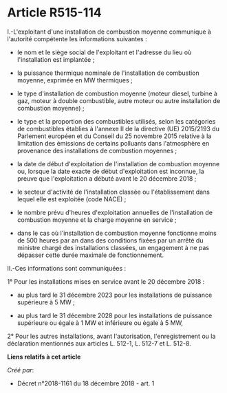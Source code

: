 # Article R515-114

I.-L'exploitant d'une installation de combustion moyenne communique à l'autorité compétente les informations suivantes :

- le nom et le siège social de l'exploitant et l'adresse du lieu où l'installation est implantée ;

- la puissance thermique nominale de l'installation de combustion moyenne, exprimée en MW thermiques ;

- le type d'installation de combustion moyenne (moteur diesel, turbine à gaz, moteur à double combustible, autre moteur ou
autre installation de combustion moyenne) ;

- le type et la proportion des combustibles utilisés, selon les catégories de combustibles établies à l'annexe II de la
directive (UE) 2015/2193 du Parlement européen et du Conseil du 25 novembre 2015 relative à la limitation des émissions de
certains polluants dans l'atmosphère en provenance des installations de combustion moyennes ;

- la date de début d'exploitation de l'installation de combustion moyenne ou, lorsque la date exacte de début d'exploitation
est inconnue, la preuve que l'exploitation a débuté avant le 20 décembre 2018 ;

- le secteur d'activité de l'installation classée ou l'établissement dans lequel elle est exploitée (code NACE) ;

- le nombre prévu d'heures d'exploitation annuelles de l'installation de combustion moyenne et la charge moyenne en service ;

- dans le cas où l'installation de combustion moyenne fonctionne moins de 500 heures par an dans des conditions fixées par un
arrêté du ministre chargé des installations classées, un engagement à ne pas dépasser cette durée maximale de fonctionnement.

II.-Ces informations sont communiquées :

1° Pour les installations mises en service avant le 20 décembre 2018 :

- au plus tard le 31 décembre 2023 pour les installations de puissance supérieure à 5 MW ;

- au plus tard le 31 décembre 2028 pour les installations de puissance supérieure ou égale à 1 MW et inférieure ou égale à 5
MW,

2° Pour les autres installations, avant l'autorisation, l'enregistrement ou la déclaration mentionnés aux articles L. 512-1,
L. 512-7 et L. 512-8.

**Liens relatifs à cet article**

_Créé par_:

  - Décret n°2018-1161 du 18 décembre 2018 - art. 1
